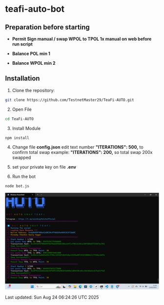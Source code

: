 # teafi-auto-bot


## Preparation before starting
- **Permit Sign manual / swap WPOL to TPOL 1x manual on web before run script**
  
- **Balance POL min 1**

- **Balance WPOL min 2**


## Installation 
1. Clone the repository:
```bash
git clone https://github.com/TestnetMaster29/TeaFi-AUTO.git
```
2. Open File
```bash
cd TeaFi-AUTO
```
3. Install Module
```bash
npm install
```
4. Change file **config.json** edit text number **"ITERATIONS": 500,** to confirm total swap
example:   **"ITERATIONS": 200,** so total swap 200x swapped

5. set your private key on file **.env**

6. Run the bot
```bash
node bot.js
```
![](teafi.jpg)

Last updated: Sun Aug 24 06:24:26 UTC 2025
